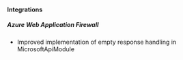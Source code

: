 
#### Integrations
##### Azure Web Application Firewall
- Improved implementation of empty response handling in MicrosoftApiModule 
